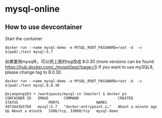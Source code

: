 # mysql-online
## How to use devcontainer


Start the container

```
docker run --name mysql-demo -e MYSQL_ROOT_PASSWORD=root -d  -v $(pwd):/test mysql:5.7
```

如果要用mysql8，可以把上面的tag改成 8.0.30 (more versions can be found  https://hub.docker.com/_/mysql/tags?page=1)
If you want to use mySQL8, please change tag to 8.0.30.

```
docker run --name mysql-demo -e MYSQL_ROOT_PASSWORD=root -d  -v $(pwd):/test mysql:8.0.30
```


```
@xiaopeng163 ➜ /workspaces/mysql-cn (master) $ docker ps
CONTAINER ID   IMAGE       COMMAND                  CREATED              STATUS              PORTS                 NAMES
49726d1b57b8   mysql:5.7   "docker-entrypoint.s…"   About a minute ago   Up About a minute   3306/tcp, 33060/tcp   mysql-demo
```
